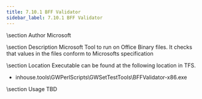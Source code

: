 ```yaml
---
title: 7.10.1 BFF Validator
sidebar_label: 7.10.1 BFF Validator
---
```


\section Author
Microsoft

\section Description
Microsoft Tool to run on Office Binary files. It checks that values in the files conform to Microsofts specification

\section Location
Executable can be found at the following location in TFS.

- inhouse.tools\GWPerlScripts\GWSetTestTools\BFFValidator-x86.exe


\section Usage
TBD